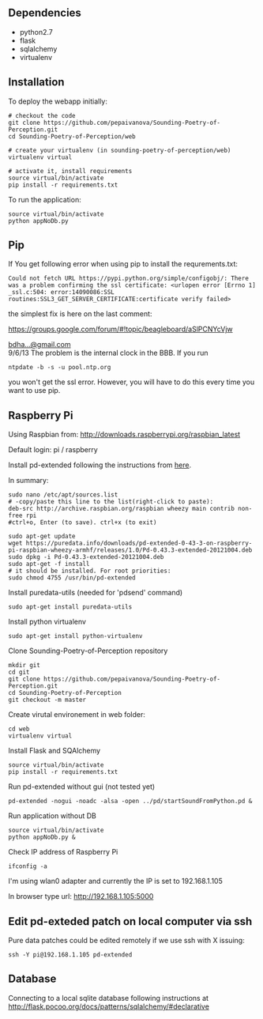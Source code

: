 Dependencies
------------

 * python2.7
 * flask
 * sqlalchemy
 * virtualenv

Installation
------------

To deploy the webapp initially:
```
# checkout the code
git clone https://github.com/pepaivanova/Sounding-Poetry-of-Perception.git
cd Sounding-Poetry-of-Perception/web

# create your virtualenv (in sounding-poetry-of-perception/web)
virtualenv virtual

# activate it, install requirements
source virtual/bin/activate
pip install -r requirements.txt
```

To run the application:

```
source virtual/bin/activate
python appNoDb.py
```

Pip
---

If You get following error when using pip to install the requrements.txt:
```
Could not fetch URL https://pypi.python.org/simple/configobj/: There was a problem confirming the ssl certificate: <urlopen error [Errno 1] _ssl.c:504: error:14090086:SSL routines:SSL3_GET_SERVER_CERTIFICATE:certificate verify failed>
```
the simplest fix is here on the last comment:

https://groups.google.com/forum/#!topic/beagleboard/aSlPCNYcVjw

bdha...@gmail.com 	
9/6/13
The problem is the internal clock in the BBB. 
If you run 
```
ntpdate -b -s -u pool.ntp.org
```
you won't get the ssl error. However, you will have to do this every time you want to use pip. 

Raspberry Pi
------------

Using Raspbian from: http://downloads.raspberrypi.org/raspbian_latest

Default login: 	pi / raspberry

Install pd-extended following the instructions from [here](http://puredata.info/downloads/pd-extended-0-43-3-on-raspberry-pi-raspbian-wheezy-armhf).

In summary:
```
sudo nano /etc/apt/sources.list
# -copy/paste this line to the list(right-click to paste):
deb-src http://archive.raspbian.org/raspbian wheezy main contrib non-free rpi
#ctrl+o, Enter (to save). ctrl+x (to exit)

sudo apt-get update
wget https://puredata.info/downloads/pd-extended-0-43-3-on-raspberry-pi-raspbian-wheezy-armhf/releases/1.0/Pd-0.43.3-extended-20121004.deb
sudo dpkg -i Pd-0.43.3-extended-20121004.deb
sudo apt-get -f install
# it should be installed. For root priorities:
sudo chmod 4755 /usr/bin/pd-extended 
```

Install puredata-utils (needed for 'pdsend' command)
```
sudo apt-get install puredata-utils
```

Install python virtualenv
```
sudo apt-get install python-virtualenv
```

Clone Sounding-Poetry-of-Perception repository
```
mkdir git
cd git
git clone https://github.com/pepaivanova/Sounding-Poetry-of-Perception.git
cd Sounding-Poetry-of-Perception
git checkout -m master
```

Create virutal environement in web folder:
```
cd web
virtualenv virtual
```

Install Flask and SQAlchemy
```
source virtual/bin/activate
pip install -r requirements.txt
```

Run pd-extended without gui (not tested yet)
```
pd-extended -nogui -noadc -alsa -open ../pd/startSoundFromPython.pd &
```

Run application without DB
```
source virtual/bin/activate
python appNoDb.py &
```

Check IP address of Raspberry Pi
```
ifconfig -a
```

I'm using wlan0 adapter and currently the IP is set to 192.168.1.105

In browser type url: http://192.168.1.105:5000


Edit pd-exteded patch on local computer via ssh
-----------------------------------------------

Pure data patches could be edited remotely if we use ssh with X issuing:
```
ssh -Y pi@192.168.1.105 pd-extended
```


Database
--------

Connecting to a local sqlite database following instructions at
http://flask.pocoo.org/docs/patterns/sqlalchemy/#declarative

